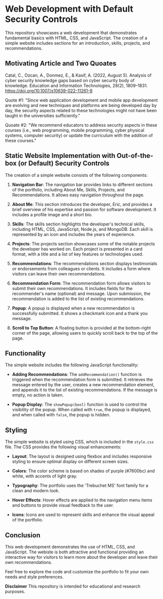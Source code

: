 # Web Development with Default Security Controls

This repository showcases a web development that demonstrates fundamental basics with HTML, CSS, and JavaScript. The creation of a simple website includes sections for an introduction, skills, projects, and recommendations.

## Motivating Article and Two Quoates 
Catal, C., Ozcan, A., Donmez, E., & Kasif, A. (2022, August 5). Analysis of cyber security knowledge gaps based on cyber security body of knowledge. Education and Information Technologies, 28(2), 1809–1831. https://doi.org/10.1007/s10639-022-11261-8

Quote #1: "Since web application development and mobile app development are evolving and new techniques and platforms are being developed day by day, the security aspects related to these technologies might not have been taught in the universities sufficiently."

Quoate #2: "We recommend educators to address security aspects in these courses (i.e., web programming, mobile programming, cyber physical systems, computer security) or update the curriculum with the addition of these courses."

## Static Website Implementation with Out-of-the-box (or Default) Security Controls

The creation of a simple website consists of the following components:

1. **Navigation Bar**: The navigation bar provides links to different sections of the portfolio, including About Me, Skills, Projects, and Recommendations. It allows easy navigation throughout the page.

2. **About Me**: This section introduces the developer, Eric, and provides a brief overview of his expertise and passion for software development. It includes a profile image and a short bio.

3. **Skills**: The skills section highlights the developer's technical skills, including HTML, CSS, JavaScript, Node.js, and MongoDB. Each skill is represented by an icon and includes the years of experience.

4. **Projects**: The projects section showcases some of the notable projects the developer has worked on. Each project is presented in a card format, with a title and a list of key features or technologies used.

5. **Recommendations**: The recommendations section displays testimonials or endorsements from colleagues or clients. It includes a form where visitors can leave their own recommendations.

6. **Recommendation Form**: The recommendation form allows visitors to submit their own recommendations. It includes fields for the recommender's name (optional) and message. Upon submission, the recommendation is added to the list of existing recommendations.

7. **Popup**: A popup is displayed when a new recommendation is successfully submitted. It shows a checkmark icon and a thank you message.

8. **Scroll to Top Button**: A floating button is provided at the bottom-right corner of the page, allowing users to quickly scroll back to the top of the page.

## Functionality

The simple website includes the following JavaScript functionality:

- **Adding Recommendations**: The `addRecommendation()` function is triggered when the recommendation form is submitted. It retrieves the message entered by the user, creates a new recommendation element, and appends it to the list of existing recommendations. If the message is empty, no action is taken.

- **Popup Display**: The `showPopup(bool)` function is used to control the visibility of the popup. When called with `true`, the popup is displayed, and when called with `false`, the popup is hidden.

## Styling

The simple website is styled using CSS, which is included in the `style.css` file. The CSS provides the following visual enhancements:

- **Layout**: The layout is designed using flexbox and includes responsive styling to ensure optimal display on different screen sizes.

- **Colors**: The color scheme is based on shades of purple (#7600bc) and white, with accents of light gray.

- **Typography**: The portfolio uses the 'Trebuchet MS' font family for a clean and modern look.

- **Hover Effects**: Hover effects are applied to the navigation menu items and buttons to provide visual feedback to the user.

- **Icons**: Icons are used to represent skills and enhance the visual appeal of the portfolio.

## Conclusion

This web development demonstrates the use of HTML, CSS, and JavaScript. The webiste is both attractive and functional providing an interactive way for visitors to learn more about the developer and leave their own recommendations.

Feel free to explore the code and customize the portfolio to fit your own needs and style preferences.

**Disclaimer**
This repository is intended for educational and research purposes.


